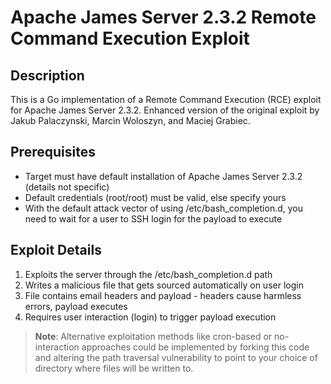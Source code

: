 # Apache James Server 2.3.2 Remote Command Execution Exploit

## Description
This is a Go implementation of a Remote Command Execution (RCE) exploit for Apache James Server 2.3.2.
Enhanced version of the original exploit by Jakub Palaczynski, Marcin Woloszyn, and Maciej Grabiec.

## Prerequisites
- Target must have default installation of Apache James Server 2.3.2 (details not specific)
- Default credentials (root/root) must be valid, else specify yours  
- With the default attack vector of using /etc/bash_completion.d, you need to wait for a user to SSH login for the payload to execute

## Exploit Details
1. Exploits the server through the /etc/bash_completion.d path
2. Writes a malicious file that gets sourced automatically on user login
3. File contains email headers and payload - headers cause harmless errors, payload executes
4. Requires user interaction (login) to trigger payload execution

> **Note**: Alternative exploitation methods like cron-based or no-interaction approaches could be
implemented by forking this code and altering the path traversal vulnerability to point to your choice of directory where files will be written to.